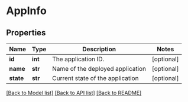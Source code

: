 # AppInfo

## Properties
Name | Type | Description | Notes
------------ | ------------- | ------------- | -------------
**id** | **int** | The application ID. | [optional] 
**name** | **str** | Name of the deployed application | [optional] 
**state** | **str** | Current state of the application | [optional] 

[[Back to Model list]](../README.md#documentation-for-models) [[Back to API list]](../README.md#documentation-for-api-endpoints) [[Back to README]](../README.md)


